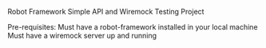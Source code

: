 Robot Framework Simple API and Wiremock Testing Project

Pre-requisites:
Must have a robot-framework installed in your local machine
Must have a wiremock server up and running

